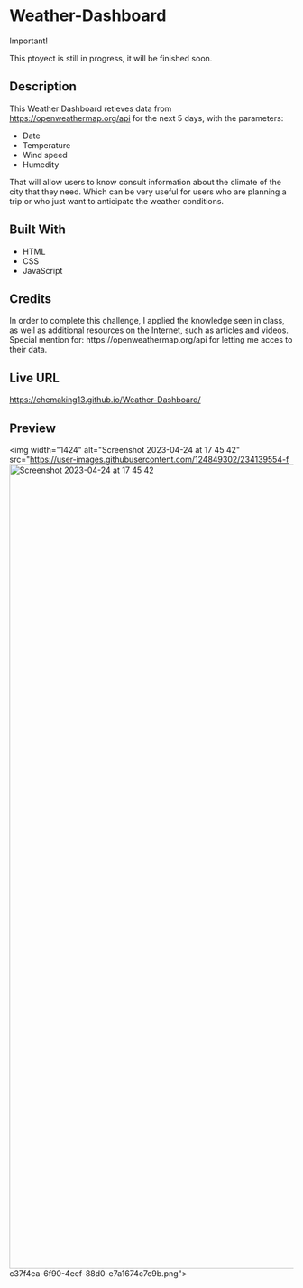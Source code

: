 # Weather-Dashboard

 Important! 
 
 This ptoyect is still in progress, it will be finished soon. 

<h2>Description</h2>

This Weather Dashboard retieves data from https://openweathermap.org/api for the next 5 days, with the parameters: 

- Date
- Temperature
- Wind speed
- Humedity

That will allow users to know consult information about the climate of the city that they need. Which can be very useful for users who are planning a trip or who just want to anticipate the weather conditions.


<h2>Built With</h2> 

- HTML
- CSS
- JavaScript



<h2>Credits</h2>
In order to complete this challenge, I applied the knowledge seen in class, as well as additional resources on the Internet, such as articles and videos. 
Special mention for: https://openweathermap.org/api for letting me acces to their data. 


<h2>Live URL</h2>

https://chemaking13.github.io/Weather-Dashboard/

<h2>Preview</h2


<img width="1424" alt="Screenshot 2023-04-24 at 17 45 42" src="https://user-images.githubusercontent.com/124849302/234138862-1850d99d-5ebd-42d4-994a-0d273c7492ee.png">

<img width="1424" alt="Screenshot 2023-04-24 at 17 45 42" src="https://user-images.githubusercontent.com/124849302/234139554-f<img width="1424" alt="Screenshot 2023-04-24 at 17 45 42" src="https://user-images.githubusercontent.com/124849302/234139574-a6f419ff-9bb6-478a-a0df-f27bb9a5a4a9.png">
c37f4ea-6f90-4eef-88d0-e7a1674c7c9b.png">



